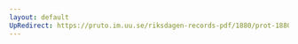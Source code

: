 ```yaml
---
layout: default
UpRedirect: https://pruto.im.uu.se/riksdagen-records-pdf/1880/prot-1880--ak--036/prot-1880--ak--036_011.pdf
---
```

